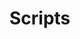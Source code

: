 <!-- generated by markdown-notes-tree -->

# Scripts

<!-- optional markdown-notes-tree directory description starts here -->

<!-- optional markdown-notes-tree directory description ends here -->


